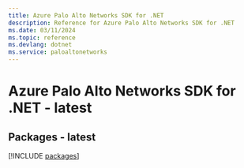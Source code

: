 ```yaml
---
title: Azure Palo Alto Networks SDK for .NET
description: Reference for Azure Palo Alto Networks SDK for .NET
ms.date: 03/11/2024
ms.topic: reference
ms.devlang: dotnet
ms.service: paloaltonetworks
---
```

# Azure Palo Alto Networks SDK for .NET - latest
## Packages - latest
[!INCLUDE [packages](palo-alto-networks-index.md)]
